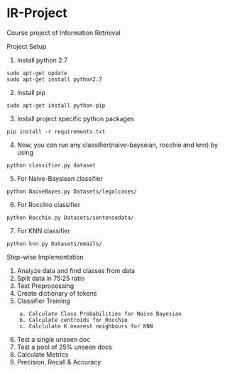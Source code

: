 # IR-Project
Course project of Information Retrieval

Project Setup
1. Install python 2.7
```
sudo apt-get update
sudo apt-get install python2.7
```
2. Install pip
```
sudo apt-get install python-pip
```
3. Install project specific python packages
```
pip install -r requirements.txt
```
4. Now, you can run any classifier(naive-bayseian, rocchio and knn) by using
```
python classifier.py dataset
```
5. For Naive-Baysiean classifier
```
python NaiveBayes.py Datasets/legalcases/
```
6. For Rocchio classifier
```
python Rocchio.py Datasets/sentensedata/
```
7. For KNN classifier
```
python knn.py Datasets/emails/
```

Step-wise Implementation
1. Analyze data and find classes from data
2. Split data in 75:25 ratio
3. Text Preprocessing
4. Create dictionary of tokens
5. Classifier Training
```
	a. Calculate Class Probabilities for Naive Bayesian
	b. Calculate centroids for Rocchio
	c. Calclulate K nearest neighbours for KNN
```
6. Test a single unseen doc
7. Test a pool of 25% unseen docs
8. Calculate Metrics
9. Precision, Recall & Accuracy

